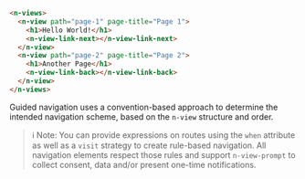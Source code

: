 ```html
<n-views>
  <n-view path="page-1" page-title="Page 1">
    <h1>Hello World!</h1>
    <n-view-link-next></n-view-link-next>
  </n-view>
  <n-view path="page-2" page-title="Page 2">
    <h1>Another Page</h1>
    <n-view-link-back></n-view-link-back>
  </n-view>
</n-views>
```

Guided navigation uses a convention-based approach to determine the intended navigation scheme, based on the `n-view` structure and order. 

> ℹ️ Note: You can provide expressions on routes using the `when` attribute as well as a `visit` strategy to create rule-based navigation. All navigation elements respect those rules and support `n-view-prompt` to collect consent, data and/or present one-time notifications.